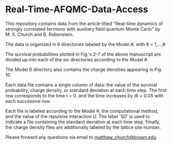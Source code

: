 # Real-Time-AFQMC-Data-Access


This repository contains data from the article titled "Real-time dynamics of strongly correlated fermions with auxiliary field quantum Monte Carlo" by M. S. Church and B. Rubenstein.

The data is organized in 6 directories labeled by the Model #, with # = 1,...,6

The survival probabilities plotted in Fig.'s 2-7 of the above manuscript are divided up into each of the six directories according to the Model #.

The Model 6 directory also contains the charge densities appearing in Fig. 10.

Each data file contains a single column of data: the value of the survival probability, charge density, or standard deviation at each time step. The first row corresponds to the time t = 0, and the time increases by dt = 0.05 with each successive row.

Each file is labeled according to the Model #, the computational method, and the value of the repulsive interaction U. The label 'SD' is used to indicate a file containing the standard deviation at each time step. Finally, the charge density files are additionally labeled by the lattice site number.

Please forward any questions via email to matthew_church@brown.edu
